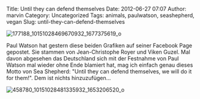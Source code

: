 Title: Until they can defend themselves
Date: 2012-06-27 07:07
Author: marvin
Category: Uncategorized
Tags: animals, paulwatson, seashepherd, vegan
Slug: until-they-can-defend-themselves

![177188_10151028469670932_1677375619_o]({static}/images/177188_10151028469670932_1677375619_o.jpg)

Paul Watson hat gestern diese beiden Grafiken auf seiner Facebook Page
gepostet. Sie stammen von Jean-Christophe Royer und Viken Guzel. Mal
davon abgesehen das Deutschland sich mit der Festnahme von Paul Watson
mal wieder ohne Ende blamiert hat, mag ich einfach genau dieses Motto
von Sea Shepherd: "Until they can defend themselves, we will do it for
them!". Dem ist nichts hinzuzufügen...

![458780_10151028481335932_1653206520_o]({static}/images/458780_10151028481335932_1653206520_o.jpg)

